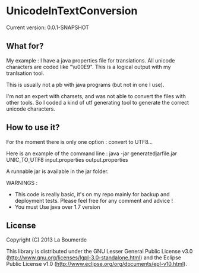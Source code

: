 # UnicodeInTextConversion

Current version: 0.0.1-SNAPSHOT

## What for?

My example : I have a java properties file for translations. All unicode characters are coded like "\u00E9". This is a logical output with my tranlsation tool.

This is usually not a pb with java programs (but not in one I use).

I'm not an expert with charsets, and was not able to convert the files with other tools. So I coded a kind of utf generating tool to generate the correct unicode characters.

## How to use it?

For the moment there is only one option : convert to UTF8...

Here is an example of the command line :
 java -jar generatedjarfile.jar UNIC_TO_UTF8 input.properties output.properties

A runnable jar is available in the jar folder.

WARNINGS : 

* This code is really basic, it's on my repo mainly for backup and deployment tests. Please feel free for any comment and advice !
* You must Use java over 1.7 version

## License

Copyright (C) 2013 La Boumerde

This library is distributed under the GNU Lesser General Public License v3.0 (http://www.gnu.org/licenses/lgpl-3.0-standalone.html) and the Eclipse Public License v1.0 (http://www.eclipse.org/org/documents/epl-v10.html).
